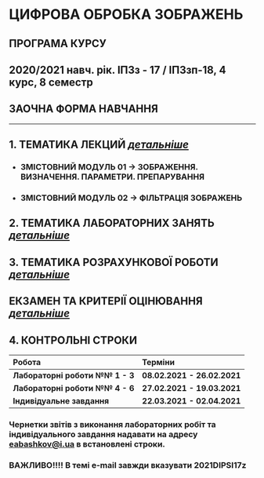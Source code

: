 # **ЦИФРОВА ОБРОБКА ЗОБРАЖЕНЬ**
## ПРОГРАМА КУРСУ
## 2020/2021 навч. рік. ІПЗз - 17 / ІПЗзп-18, 4 курс, 8 семестр
## ЗАОЧНА ФОРМА НАВЧАННЯ
___
##  1. **ТЕМАТИКА ЛЕКЦИЙ** [***детальніше***](/_LEC_/Lec_Common.md)
* ### ЗМІСТОВНИЙ МОДУЛЬ 01 -> ЗОБРАЖЕННЯ. ВИЗНАЧЕННЯ. ПАРАМЕТРИ. ПРЕПАРУВАННЯ
* ### ЗМІСТОВНИЙ МОДУЛЬ 02 -> ФІЛЬТРАЦІЯ ЗОБРАЖЕНЬ  

## 2. **ТЕМАТИКА ЛАБОРАТОРНИХ ЗАНЯТЬ** [***детальніше***](/_LAB_/Lab_Works_Common.md)

## 3. **ТЕМАТИКА РОЗРАХУНКОВОЇ РОБОТИ** [***детальніше***](/Individ_Settlement_Work/Tasks.md)

## ЕКЗАМЕН ТА КРИТЕРІЇ ОЦІНЮВАННЯ [***детальніше***](/_EXAM_/Exam_Common.md)

## 4. **КОНТРОЛЬНІ СТРОКИ**
|**Робота**|**Терміни**|
|:-------|:-------|
|**Лабораторні роботи   №№ 1 - 3**|**08.02.2021 -  26.02.2021**|
|**Лабораторні роботи   №№ 4 - 6** | **27.02.2021 -  19.03.2021**|
|**Індивідуальне завдання** | **22.03.2021 - 02.04.2021**|

### Чернетки звітів з виконання лабораторних робіт та індивідуального завдання надавати на адресу eabashkov@i.ua в встановлені строки.
### ВАЖЛИВО!!!! В темі e-mail завжди вказувати  **2021DIPSI17z**
